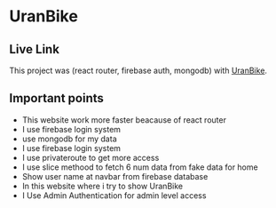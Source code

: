# UranBike
## Live Link
This project was (react router, firebase auth, mongodb) with [UranBike](https://uranbike-99a82.web.app).

## Important points

- This website work more faster beacause of react router
- I use firebase login system 
- use mongodb for my data
- I use firebase login system 
- I use privateroute to get more access
- I use slice methood to fetch 6 num data from fake data for home
- Show user name at navbar from firebase database
- In this website where i try to show UranBike
- I Use Admin Authentication for admin level access 